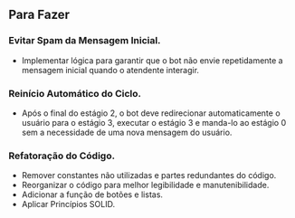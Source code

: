 ## Para Fazer

### Evitar Spam da Mensagem Inicial.
- Implementar lógica para garantir que o bot não envie repetidamente a mensagem inicial quando o atendente interagir.

### Reinício Automático do Ciclo.
- Após o final do estágio 2, o bot deve redirecionar automaticamente o usuário para o estágio 3, executar o estágio 3 e manda-lo ao estágio 0 sem a necessidade de uma nova mensagem do usuário.

### Refatoração do Código.
- Remover constantes não utilizadas e partes redundantes do código.
- Reorganizar o código para melhor legibilidade e manutenibilidade.
- Adicionar a função de botões e listas.
- Aplicar Princípios SOLID.
